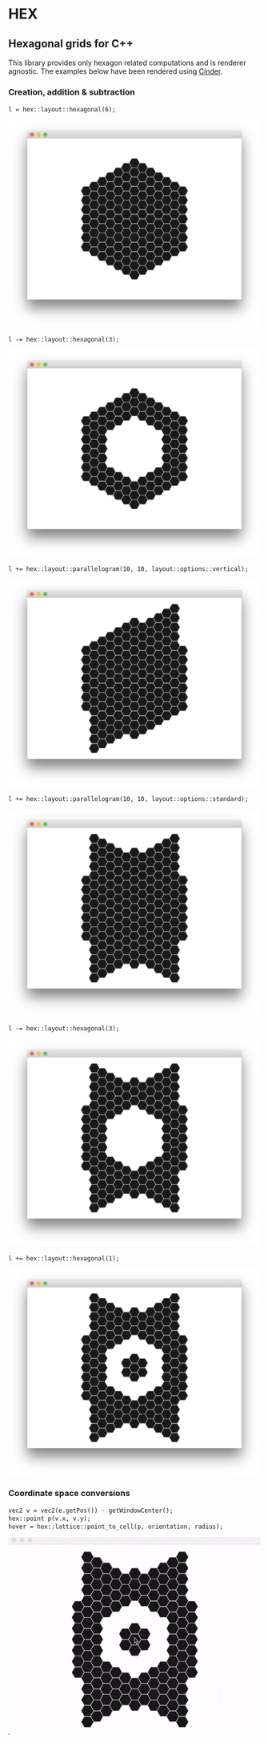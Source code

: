 # __HEX__
## Hexagonal grids for C++
This library provides only hexagon related computations and is renderer agnostic. The examples below have been rendered using [Cinder](http://libcinder.org).

### Creation, addition & subtraction
```
l = hex::layout::hexagonal(6);
```
![demo 1](images/demo-1.png)
```
l -= hex::layout::hexagonal(3);
```
![demo 2](images/demo-2.png)
```
l += hex::layout::parallelogram(10, 10, layout::options::vertical);
```
![demo 3](images/demo-3.png)
```
l += hex::layout::parallelogram(10, 10, layout::options::standard);
```
![demo 4](images/demo-4.png)
```
l -= hex::layout::hexagonal(3);
```
![demo 5](images/demo-5.png)
```
l += hex::layout::hexagonal(1);
```
![demo 6](images/demo-6.png)

### Coordinate space conversions

```
vec2 v = vec2(e.getPos()) - getWindowCenter();
hex::point p(v.x, v.y);
hover = hex::lattice::point_to_cell(p, orientation, radius);
```
![demo 7](images/pixel-to-hex-and-neighbors.gif)

